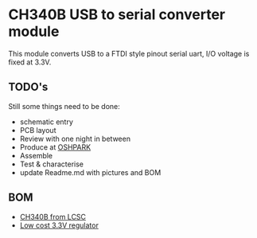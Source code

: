 # CH340B USB to serial converter module
This module converts USB to a FTDI style pinout serial uart, I/O voltage is fixed at 3.3V.
## TODO's
Still some things need to be done:
* schematic entry
* PCB layout
* Review with one night in between
* Produce at [OSHPARK](https://oshpark.com/)
* Assemble
* Test & characterise
* update Readme.md with pictures and BOM
## BOM
* [CH340B from LCSC](https://lcsc.com/product-detail/USB-ICs_WCH-Jiangsu-Qin-Heng-CH340B_C81010.html)
* [Low cost 3.3V regulator](https://lcsc.com/product-detail/Linear-Voltage-Regulators_HX-hengjiaxing-HX6206P332MR_C296230.html)



